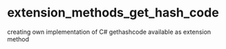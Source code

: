 # extension_methods_get_hash_code
creating own implementation of C# gethashcode available as extension method
